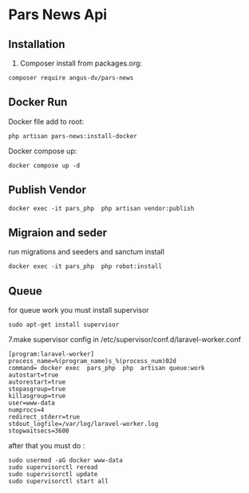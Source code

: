 # Pars News Api

## Installation
1. Composer install from packages.org:
```
composer require angus-dv/pars-news
```
## Docker Run
 Docker file add to root:
```angular2html
php artisan pars-news:install-docker
```
 Docker compose up:
```angular2html
docker compose up -d
```

## Publish Vendor

```
docker exec -it pars_php  php artisan vendor:publish
```
## Migraion and seder
run migrations and seeders and sanctum install
```angular2html
docker exec -it pars_php  php robot:install
```

## Queue
for queue work you must install supervisor
```angular2html
sudo apt-get install supervisor
```
7.make supervisor config in /etc/supervisor/conf.d/laravel-worker.conf
```
[program:laravel-worker]
process_name=%(program_name)s_%(process_num)02d
command= docker exec  pars_php  php  artisan queue:work
autostart=true
autorestart=true
stopasgroup=true
killasgroup=true
user=www-data
numprocs=4
redirect_stderr=true
stdout_logfile=/var/log/laravel-worker.log
stopwaitsecs=3600
```
after that you must do : 
```
sudo usermod -aG docker www-data
sudo supervisorctl reread
sudo supervisorctl update
sudo supervisorctl start all
```
